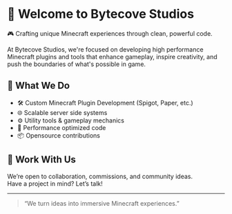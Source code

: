 # 👋 Welcome to Bytecove Studios

🎮 Crafting unique Minecraft experiences through clean, powerful code.

At Bytecove Studios, we're focused on developing high performance Minecraft plugins and tools that enhance gameplay, inspire creativity, and push the boundaries of what's possible in game.

## 🧱 What We Do
- 🛠️ Custom Minecraft Plugin Development (Spigot, Paper, etc.)
- 🌐 Scalable server side systems
- ⚙️ Utility tools & gameplay mechanics
- 🚀 Performance optimized code
- 📦 Opensource contributions

## 🤝 Work With Us
We’re open to collaboration, commissions, and community ideas.  
Have a project in mind? Let’s talk!

---

> “We turn ideas into immersive Minecraft experiences.”

